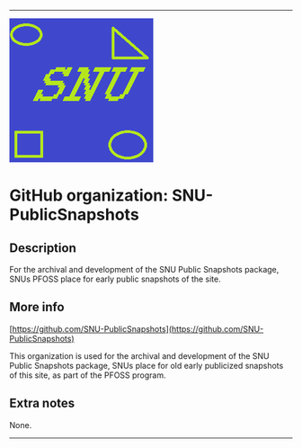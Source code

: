 
***

![SNU_blue_and_gold_legacy_icon.png failed to load. The file may be missing or corrupt. Check the file path for errors first.](/AdditionalInfo/2/SNU-PublicSnapshots/SNU_blue_and_gold_legacy_icon.png)

# GitHub organization: SNU-PublicSnapshots

## Description

For the archival and development of the SNU Public Snapshots package, SNUs PFOSS place for early public snapshots of the site.

## More info

[https://github.com/SNU-PublicSnapshots](https://github.com/SNU-PublicSnapshots)

This organization is used for the archival and development of the SNU Public Snapshots package, SNUs place for old early publicized snapshots of this site, as part of the PFOSS program.

## Extra notes

None.

***
